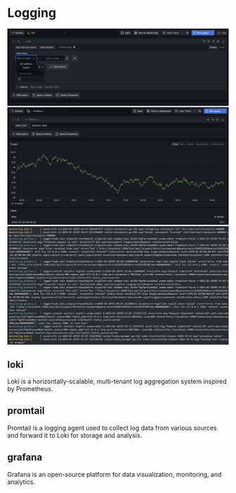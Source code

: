 # Logging

![alt text](screenshots/loki.png)
![alt text](screenshots/grafana.png)
![alt text](screenshots/logs.png)

## loki

Loki is a horizontally-scalable, multi-tenant log aggregation system inspired by Prometheus.

## promtail

Promtail is a logging agent used to collect log data from various sources and forward it to Loki for storage and analysis.

## grafana

Grafana is an open-source platform for data visualization, monitoring, and analytics.
